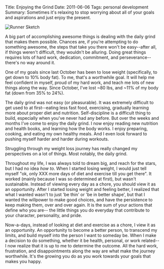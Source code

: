 Title: Enjoying the Grind
Date: 2011-06-06
Tags: personal development
Summary:
    Sometimes it's relaxing to stop worrying about all of your goals and
    aspirations and just enjoy the present.


![Runner Sketch][]


A big part of accomplishing awesome things is dealing with the daily grind that
makes them possible.  Chances are, if you're attempting to do something
awesome, the steps that take you there won't be easy--after all, if things
weren't difficult, they wouldn't be alluring.  Doing great things requires lots
of hard work, dedication, commitment, and perseverance--there's no way around
it.

One of my goals since last October has been to lose weight (specifically, to
get down to 10% body fat).  To me, that's a worthwhile goal.  It will help me
feel confident in myself, proud of my hard work, and teach me lots of new
things along the way.  Since October, I've lost ~80 lbs, and ~11% of my body
fat (down from 35% to 24%).

The daily grind was not easy (or pleasurable).  It was extremely difficult to
get used to at first--eating less fast food, exercising, gradually learning
more about proper diet and nutrition.  Self-discipline is a difficult thing to
build, especially when you've never had any before.  But over the weeks and
months I've come to enjoy the daily grind.  I now enjoy reading new nutrition
and health books, and learning how the body works.  I enjoy preparing, cooking,
and eating my own healthy meals.  And I even look forward to pushing myself
harder and harder during workouts.

Struggling through my weight loss journey has really changed my perspectives on
a lot of things.  Most notably, the daily grind.

Throughout my life, I was always told to dream big, and reach for the stars,
but I had no idea *how to*.  When I started losing weight, I would just tell
myself "ok, only XXX more days of diet and exercise till you get there".  It
worked (mainly because I was so determined at first), but wasn't sustainable.
Instead of viewing every day as a chore, you should view it as an opportunity.
After I started losing weight and feeling better, I realized that what I wanted
wasn't to just 'be thin' or 'be in better shape', but that I wanted the
willpower to make good choices, and have the persistence to keep making them,
over and over again.  It is the sum of your actions that define who you are--
the little things you do everyday that contribute to your character,
personality, and pride.

Now-a-days, instead of looking at diet and exercise as a chore, I view it as an
opportunity.  An opportunity to become a better person, to transcend my limits,
and build myself into the person I want to someday be.  When I make a decision
to do something, whether it be health, personal, or work related--I now realize
that it is up to me to determine the outcome.  All the hard work, frustration,
and disappointments along the way are what make the journey worthwhile.  It's
the growing you do as you work towards your goals that makes you happy.


  [Runner Sketch]: {filename}/images/2011/runner-sketch.png "Runner Sketch"
